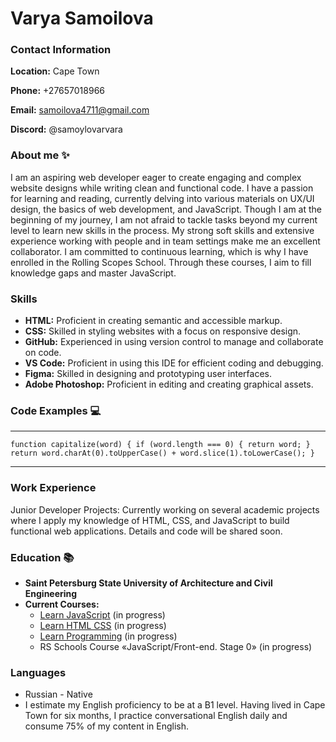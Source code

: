 # Varya Samoilova

### Contact Information

__Location:__ Cape Town

__Phone:__ +27657018966

__Email:__ samoilova4711@gmail.com

__Discord:__ @samoylovarvara

### About me ✨

 I am an aspiring web developer eager to create engaging and complex website designs while writing clean and functional code. I have a passion for learning and reading, currently delving into various materials on UX/UI design, the basics of web development, and JavaScript. Though I am at the beginning of my journey, I am not afraid to tackle tasks beyond my current level to learn new skills in the process. My strong soft skills and extensive experience working with people and in team settings make me an excellent collaborator. I am committed to continuous learning, which is why I have enrolled in the Rolling Scopes School. Through these courses, I aim to fill knowledge gaps and master JavaScript.

### Skills

* __HTML:__ Proficient in creating semantic and accessible markup.
* __CSS:__ Skilled in styling websites with a focus on responsive design.
* __GitHub:__ Experienced in using version control to manage and collaborate on code.
* __VS Code:__ Proficient in using this IDE for efficient coding and debugging.
* __Figma:__ Skilled in designing and prototyping user interfaces.
* __Adobe Photoshop:__ Proficient in editing and creating graphical assets.

### Code Examples 💻

___
`function capitalize(word) {
if (word.length === 0) {
return word;
}
return word.charAt(0).toUpperCase() + word.slice(1).toLowerCase();
}`
___

### Work Experience

 Junior Developer Projects: Currently working on several academic projects where I apply my knowledge of HTML, CSS, and JavaScript to build functional web applications. Details and code will be shared soon.

### Education 📚

* __Saint Petersburg State University of Architecture and Civil Engineering__
* __Current Courses:__
    + [Learn JavaScript](https://learnjavascript.online) (in progress)
    + [Learn HTML CSS](https://learnhtmlcss.online) (in progress)
    + [Learn Programming](https://learnprogramming.online) (in progress)
    + RS Schools Course «JavaScript/Front-end. Stage 0» (in progress)

### Languages

* Russian - Native
* I estimate my English proficiency to be at a B1 level. Having lived in Cape Town for six months, I practice conversational English daily and consume 75% of my content in English.
